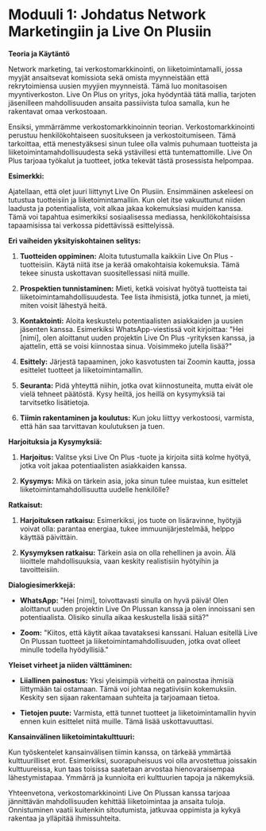 # **Moduuli 1: Johdatus Network Marketingiin ja Live On Plusiin**

**Teoria ja Käytäntö**

Network marketing, tai verkostomarkkinointi, on liiketoimintamalli, jossa myyjät ansaitsevat komissiota sekä omista myynneistään että rekrytoimiensa uusien myyjien myynneistä. Tämä luo monitasoisen myyntiverkoston. Live On Plus on yritys, joka hyödyntää tätä mallia, tarjoten jäsenilleen mahdollisuuden ansaita passiivista tuloa samalla, kun he rakentavat omaa verkostoaan.

Ensiksi, ymmärrämme verkostomarkkinoinnin teorian. Verkostomarkkinointi perustuu henkilökohtaiseen suositukseen ja verkostoitumiseen. Tämä tarkoittaa, että menestyäksesi sinun tulee olla valmis puhumaan tuotteista ja liiketoimintamahdollisuudesta sekä ystävillesi että tuntemattomille. Live On Plus tarjoaa työkalut ja tuotteet, jotka tekevät tästä prosessista helpompaa.

**Esimerkki:**

Ajatellaan, että olet juuri liittynyt Live On Plusiin. Ensimmäinen askeleesi on tutustua tuotteisiin ja liiketoimintamalliin. Kun olet itse vakuuttunut niiden laadusta ja potentiaalista, voit alkaa jakaa kokemuksiasi muiden kanssa. Tämä voi tapahtua esimerkiksi sosiaalisessa mediassa, henkilökohtaisissa tapaamisissa tai verkossa pidettävissä esittelyissä.

**Eri vaiheiden yksityiskohtainen selitys:**

1. **Tuotteiden oppiminen:** Aloita tutustumalla kaikkiin Live On Plus -tuotteisiin. Käytä niitä itse ja kerää omakohtaisia kokemuksia. Tämä tekee sinusta uskottavan suositellessasi niitä muille.

2. **Prospektien tunnistaminen:** Mieti, ketkä voisivat hyötyä tuotteista tai liiketoimintamahdollisuudesta. Tee lista ihmisistä, jotka tunnet, ja mieti, miten voisit lähestyä heitä.

3. **Kontaktointi:** Aloita keskustelu potentiaalisten asiakkaiden ja uusien jäsenten kanssa. Esimerkiksi WhatsApp-viestissä voit kirjoittaa: "Hei [nimi], olen aloittanut uuden projektin Live On Plus -yrityksen kanssa, ja ajattelin, että se voisi kiinnostaa sinua. Voisimmeko jutella lisää?"

4. **Esittely:** Järjestä tapaaminen, joko kasvotusten tai Zoomin kautta, jossa esittelet tuotteet ja liiketoimintamallin.

5. **Seuranta:** Pidä yhteyttä niihin, jotka ovat kiinnostuneita, mutta eivät ole vielä tehneet päätöstä. Kysy heiltä, jos heillä on kysymyksiä tai tarvitsetko lisätietoja.

6. **Tiimin rakentaminen ja koulutus:** Kun joku liittyy verkostoosi, varmista, että hän saa tarvittavan koulutuksen ja tuen.

**Harjoituksia ja Kysymyksiä:**

1. **Harjoitus:** Valitse yksi Live On Plus -tuote ja kirjoita siitä kolme hyötyä, jotka voit jakaa potentiaalisten asiakkaiden kanssa.

2. **Kysymys:** Mikä on tärkein asia, joka sinun tulee muistaa, kun esittelet liiketoimintamahdollisuutta uudelle henkilölle? 

**Ratkaisut:**

1. **Harjoituksen ratkaisu:** Esimerkiksi, jos tuote on lisäravinne, hyötyjä voivat olla: parantaa energiaa, tukee immuunijärjestelmää, helppo käyttää päivittäin.

2. **Kysymyksen ratkaisu:** Tärkein asia on olla rehellinen ja avoin. Älä liioittele mahdollisuuksia, vaan keskity realistisiin hyötyihin ja tavoitteisiin.

**Dialogiesimerkkejä:**

- **WhatsApp:** "Hei [nimi], toivottavasti sinulla on hyvä päivä! Olen aloittanut uuden projektin Live On Plussan kanssa ja olen innoissani sen potentiaalista. Olisiko sinulla aikaa keskustella lisää siitä?"
  
- **Zoom:** "Kiitos, että käytit aikaa tavataksesi kanssani. Haluan esitellä Live On Plussan tuotteet ja liiketoimintamahdollisuuden, jotka ovat olleet minulle todella hyödyllisiä."

**Yleiset virheet ja niiden välttäminen:**

- **Liiallinen painostus:** Yksi yleisimpiä virheitä on painostaa ihmisiä liittymään tai ostamaan. Tämä voi johtaa negatiivisiin kokemuksiin. Keskity sen sijaan rakentamaan suhteita ja tarjoamaan tietoa.

- **Tietojen puute:** Varmista, että tunnet tuotteet ja liiketoimintamallin hyvin ennen kuin esittelet niitä muille. Tämä lisää uskottavuuttasi.

**Kansainvälinen liiketoimintakulttuuri:**

Kun työskentelet kansainvälisen tiimin kanssa, on tärkeää ymmärtää kulttuurilliset erot. Esimerkiksi, suorapuheisuus voi olla arvostettua joissakin kulttuureissa, kun taas toisissa saatetaan arvostaa hienovaraisempaa lähestymistapaa. Ymmärrä ja kunnioita eri kulttuurien tapoja ja näkemyksiä.

Yhteenvetona, verkostomarkkinointi Live On Plussan kanssa tarjoaa jännittävän mahdollisuuden kehittää liiketoimintaa ja ansaita tuloja. Onnistuminen vaatii kuitenkin sitoutumista, jatkuvaa oppimista ja kykyä rakentaa ja ylläpitää ihmissuhteita.